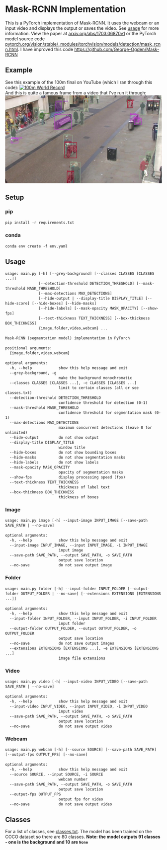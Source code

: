 # Mask-RCNN Implementation
This is a PyTorch implementation of Mask-RCNN. It uses the webcam or an input video and displays the output or saves the video. See [usage](#usage) for more information.
View the paper at [arxiv.org/abs/1703.06870v1](https://arxiv.org/abs/1703.06870v1) or the PyTorch model source code [pytorch.org/vision/stable/_modules/torchvision/models/detection/mask_rcnn.html](https://pytorch.org/vision/stable/_modules/torchvision/models/detection/mask_rcnn.html).  I have improved this code https://github.com/George-Ogden/Mask-RCNN
## Example
See this example of the 100m final on YouTube (which I ran through this code):
[![100m World Record](http://img.youtube.com/vi/fRnFHRNIQRs/0.jpg)](http://www.youtube.com/watch?v=fRnFHRNIQRs "Mask-RCNN Implementation (100m World Record)")<br>
And this is quite a famous frame from a video that I've run it through:
![Example Image](example.jpg "Example")
## Setup
### pip
`pip install -r requirements.txt`
### conda
`conda env create -f env.yaml`
## Usage
```
usage: main.py [-h] [--grey-background] [--classes CLASSES [CLASSES ...]]
               [--detection-threshold DETECTION_THRESHOLD] [--mask-threshold MASK_THRESHOLD]   
               [--max-detections MAX_DETECTIONS]
               [--hide-output | --display-title DISPLAY_TITLE] [--hide-score] [--hide-boxes] [--hide-masks]   
               [--hide-labels] [--mask-opacity MASK_OPACITY] [--show-fps]
               [--text-thickness TEXT_THICKNESS] [--box-thickness BOX_THICKNESS]
               {image,folder,video,webcam} ...

Mask-RCNN (segmentation model) implementation in PyTorch

positional arguments:
  {image,folder,video,webcam}

optional arguments:
  -h, --help            show this help message and exit
  --grey-background, -g
                        make the background monochromatic
  --classes CLASSES [CLASSES ...], -c CLASSES [CLASSES ...]
                        limit to certain classes (all or see classes.txt)
  --detection-threshold DETECTION_THRESHOLD
                        confidence threshold for detection (0-1)
  --mask-threshold MASK_THRESHOLD
                        confidence threshold for segmentation mask (0-1)
  --max-detections MAX_DETECTIONS
                        maximum concurrent detections (leave 0 for unlimited)
  --hide-output         do not show output
  --display-title DISPLAY_TITLE
                        window title
  --hide-boxes          do not show bounding boxes
  --hide-masks          do not show segmentation masks
  --hide-labels         do not show labels
  --mask-opacity MASK_OPACITY
                        opacity of segmentation masks
  --show-fps            display processing speed (fps)
  --text-thickness TEXT_THICKNESS
                        thickness of label text
  --box-thickness BOX_THICKNESS
                        thickness of boxes
```
### Image
```
usage: main.py image [-h] --input-image INPUT_IMAGE [--save-path SAVE_PATH | --no-save]

optional arguments:
  -h, --help            show this help message and exit
  --input-image INPUT_IMAGE, --input INPUT_IMAGE, -i INPUT_IMAGE
                        input image
  --save-path SAVE_PATH, --output SAVE_PATH, -o SAVE_PATH
                        output save location
  --no-save             do not save output image
```
### Folder
```
usage: main.py folder [-h] --input-folder INPUT_FOLDER [--output-folder OUTPUT_FOLDER | --no-save] [--extensions EXTENSIONS [EXTENSIONS ...]]

optional arguments:
  -h, --help            show this help message and exit
  --input-folder INPUT_FOLDER, --input INPUT_FOLDER, -i INPUT_FOLDER
                        input folder
  --output-folder OUTPUT_FOLDER, --output OUTPUT_FOLDER, -o OUTPUT_FOLDER
                        output save location
  --no-save             do not save output images
  --extensions EXTENSIONS [EXTENSIONS ...], -e EXTENSIONS [EXTENSIONS ...]
                        image file extensions
```
### Video
```
usage: main.py video [-h] --input-video INPUT_VIDEO [--save-path SAVE_PATH | --no-save]

optional arguments:
  -h, --help            show this help message and exit
  --input-video INPUT_VIDEO, --input INPUT_VIDEO, -i INPUT_VIDEO
                        input video
  --save-path SAVE_PATH, --output SAVE_PATH, -o SAVE_PATH
                        output save location
  --no-save             do not save output video
```
### Webcam
```
usage: main.py webcam [-h] [--source SOURCE] [--save-path SAVE_PATH] [--output-fps OUTPUT_FPS] [--no-save]

optional arguments:
  -h, --help            show this help message and exit
  --source SOURCE, --input SOURCE, -i SOURCE
                        webcam number
  --save-path SAVE_PATH, --output SAVE_PATH, -o SAVE_PATH
                        output save location
  --output-fps OUTPUT_FPS
                        output fps for video
  --no-save             do not save output video
```
## Classes
For a list of classes, see [classes.txt](classes.txt). The model has been trained on the COCO dataset so there are 80 classes. **Note: the model outputs 91 classes - one is the background and 10 are `None`**
